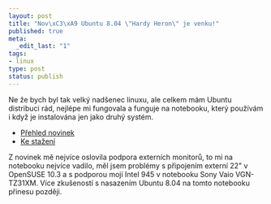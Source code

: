 ```yaml
--- 
layout: post
title: "Nov\xC3\xA9 Ubuntu 8.04 \"Hardy Heron\" je venku!"
published: true
meta: 
  _edit_last: "1"
tags: 
- linux
type: post
status: publish
---
```

Ne že bych byl tak velký nadšenec linuxu, ale celkem mám Ubuntu distribuci rád, nejlépe mi fungovala a funguje na notebooku, který používám i když je instalována jen jako druhý systém.
<ul>
	<li><a href="http://www.ubuntu.cz/ziskejte/poznamkykvydani/804prehled">Přehled novinek</a></li>
	<li><a href="http://www.ubuntu.cz/ziskejte/stahnout">Ke stažení</a></li>
</ul>
Z novinek mě nejvíce oslovila podpora externích monitorů, to mi na notebooku nejvíce vadilo, měl jsem problémy s připojením externí 22" v OpenSUSE 10.3 a s podporou mojí Intel 945 v notebooku Sony Vaio VGN-TZ31XM. Více zkušeností s nasazením Ubuntu 8.04 na tomto notebooku přinesu později.
